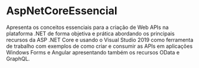 # AspNetCoreEssencial
Apresenta os conceitos essenciais para a criação de Web APIs na plataforma .NET de forma objetiva e prática abordando os principais recursos da ASP .NET Core e usando o Visual Studio 2019 como ferramenta de trabalho com exemplos de como criar e consumir as APIs em aplicações Windows Forms e Angular apresentando também os recursos OData e GraphQL.

